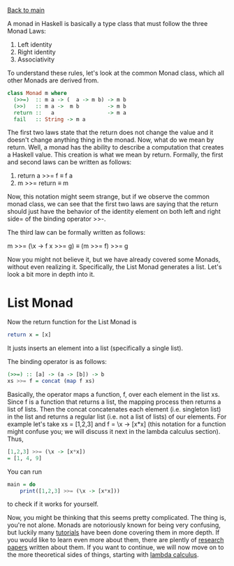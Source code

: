 [Back to main](https://jd-anabi.github.io/functional-programming/)

A monad in Haskell is basically a type class that must follow the three Monad Laws:

1. Left identity
2. Right identity
3. Associativity

To understand these rules, let's look at the common Monad class, which all other Monads are derived from.

```haskell
class Monad m where
  (>>=)  :: m a -> (  a -> m b) -> m b
  (>>)   :: m a ->  m b         -> m b
  return ::   a                 -> m a
  fail   :: String -> m a
```

The first two laws state that the return does not change the value and it doesn't change anything thing in the 
monad. Now, what do we mean by return. Well, a monad has the ability to describe a computation that creates a 
Haskell value. This creation is what we mean by return. Formally, the first and second laws can be written as follows:

1. return a >>= f &equiv; f a
2. m >>= return &equiv; m

Now, this notation might seem strange, but if we observe the common monad class, we can see that the first two laws 
are saying that the return should just have the behavior of the identity element on both left and right side= of the 
binding operator >>-.

The third law can be formally written as follows:

m >>= (\x -> f x >>= g)  &equiv;  (m >>= f) >>= g

Now you might not believe it, but we have already covered some Monads, without even realizing it. Specifically, 
the List Monad generates a list. Let's look a bit more in depth into it.

# List Monad
Now the return function for the List Monad is

```haskell
return x = [x]
```

It justs inserts an element into a list (specifically a single list).

The binding operator is as follows:

```haskell
(>>=) :: [a] -> (a -> [b]) -> b
xs >>= f = concat (map f xs)
```

Basically, the operator maps a function, f, over each element in the list xs. Since f is a function that returns a list, 
the mapping process then returns a list of lists. Then the concat concatenates each element (i.e. singleton list) in the list 
and returns a regular list (i.e. not a list of lists) of our elements. For example let's take xs = [1,2,3] and 
f = \x -> [x\*x] (this notation for a function might confuse you; we will discuss it next in the lambda calculus section). Thus, 
```haskell
[1,2,3] >>= (\x -> [x*x])
= [1, 4, 9]
```

You can run
```haskell
main = do
    print([1,2,3] >>= (\x -> [x*x]))
```
to check if it works for yourself.

Now, you might be thinking that this seems pretty complicated. The thing is, you're not alone. Monads are notoriously 
known for being very confusing, but luckily many [tutorials](https://wiki.haskell.org/Monad_tutorials_timeline) have 
been done covering them in more depth. If you would like to learn even more about them, there are plently of 
[research papers](https://wiki.haskell.org/Research_papers/Monads_and_arrows) written about them. If you want to continue, 
we will now move on to the more theoretical sides of things, starting with [lambda calculus](https://jd-anabi.github.io/functional-programming/lambda-calculus-intro).
